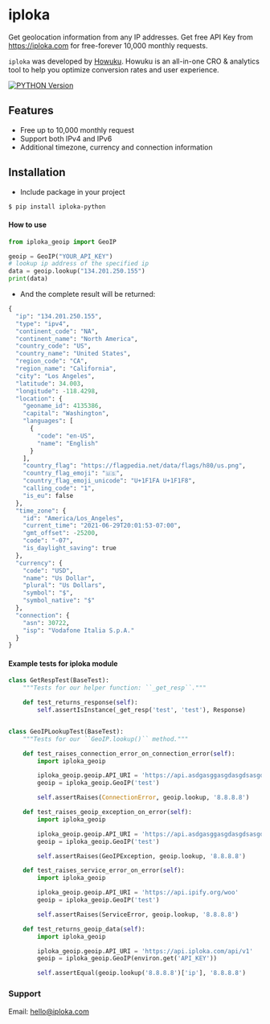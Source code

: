 # iploka
Get geolocation information from any IP addresses. Get free API Key from https://iploka.com for free-forever 10,000 monthly requests.

`iploka` was developed by [Howuku](https://howuku.com). Howuku is an all-in-one CRO & analytics tool to help you optimize conversion rates and user experience.

[![PYTHON Version](https://img.shields.io/pypi/v/iploka-python)](https://pypi.org/project/iploka-python/)

## Features

- Free up to 10,000 monthly request
- Support both IPv4 and IPv6
- Additional timezone, currency and connection information

## Installation

- Include package in your project

```sh
$ pip install iploka-python
```

#### How to use

```python
from iploka_geoip import GeoIP

geoip = GeoIP("YOUR_API_KEY")
# lookup ip address of the specified ip
data = geoip.lookup("134.201.250.155")
print(data)

```
- And the complete result will be returned:
```python
{
  "ip": "134.201.250.155",
  "type": "ipv4",
  "continent_code": "NA",
  "continent_name": "North America",
  "country_code": "US",
  "country_name": "United States",
  "region_code": "CA",
  "region_name": "California",
  "city": "Los Angeles",
  "latitude": 34.003,
  "longitude": -118.4298,
  "location": {
    "geoname_id": 4135386,
    "capital": "Washington",
    "languages": [
      {
        "code": "en-US",
        "name": "English"
      }
    ],
    "country_flag": "https://flagpedia.net/data/flags/h80/us.png",
    "country_flag_emoji": "🇺🇸",
    "country_flag_emoji_unicode": "U+1F1FA U+1F1F8",
    "calling_code": "1",
    "is_eu": false
  },
  "time_zone": {
    "id": "America/Los_Angeles",
    "current_time": "2021-06-29T20:01:53-07:00",
    "gmt_offset": -25200,
    "code": "-07",
    "is_daylight_saving": true
  },
  "currency": {
    "code": "USD",
    "name": "Us Dollar",
    "plural": "Us Dollars",
    "symbol": "$",
    "symbol_native": "$"
  },
  "connection": {
    "asn": 30722,
    "isp": "Vodafone Italia S.p.A."
  }
}
```


#### Example tests for iploka module

```python
class GetRespTest(BaseTest):
    """Tests for our helper function: ``_get_resp``."""

    def test_returns_response(self):
        self.assertIsInstance(_get_resp('test', 'test'), Response)


class GeoIPLookupTest(BaseTest):
    """Tests for our ``GeoIP.lookup()`` method."""

    def test_raises_connection_error_on_connection_error(self):
        import iploka_geoip

        iploka_geoip.geoip.API_URI = 'https://api.asdgasggasgdasgdsasgdasdfadfsda.com'
        geoip = iploka_geoip.GeoIP('test')

        self.assertRaises(ConnectionError, geoip.lookup, '8.8.8.8')

    def test_raises_geoip_exception_on_error(self):
        import iploka_geoip

        iploka_geoip.geoip.API_URI = 'https://api.asdgasggasgdasgdsasgdasdfadfsds.com'
        geoip = iploka_geoip.GeoIP('test')

        self.assertRaises(GeoIPException, geoip.lookup, '8.8.8.8')

    def test_raises_service_error_on_error(self):
        import iploka_geoip

        iploka_geoip.geoip.API_URI = 'https://api.ipify.org/woo'
        geoip = iploka_geoip.GeoIP('test')

        self.assertRaises(ServiceError, geoip.lookup, '8.8.8.8')

    def test_returns_geoip_data(self):
        import iploka_geoip

        iploka_geoip.geoip.API_URI = 'https://api.iploka.com/api/v1'
        geoip = iploka_geoip.GeoIP(environ.get('API_KEY'))

        self.assertEqual(geoip.lookup('8.8.8.8')['ip'], '8.8.8.8')
```
### Support

Email: hello@iploka.com